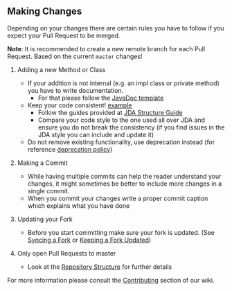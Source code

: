 
## Making Changes

Depending on your changes there are certain rules you have to follow if you expect
your Pull Request to be merged.

**Note**: It is recommended to create a new remote branch for each Pull Request. 
Based on the current `master` changes!

1. Adding a new Method or Class
    - If your addition is not internal (e.g. an impl class or private method) you have to write documentation.
        - For that please follow the [JavaDoc template](https://jda.wiki/contributing/structure-guide/#javadoc)
    - Keep your code consistent! [example](https://jda.wiki/contributing/contributing/#making-changes)
        - Follow the guides provided at [JDA Structure Guide](https://jda.wiki/contributing/structure-guide/)
        - Compare your code style to the one used all over JDA and ensure you
          do not break the consistency (if you find issues in the JDA style you can include and update it)
    - Do not remove existing functionality, use deprecation instead (for reference [deprecation policy](https://github.com/DV8FromTheWorld/JDA#deprecation-policy))

2. Making a Commit
    - While having multiple commits can help the reader understand your changes, it might sometimes be
      better to include more changes in a single commit.
    - When you commit your changes write a proper commit caption which explains what you have done

3. Updating your Fork
    - Before you start committing make sure your fork is updated.
      (See [Syncing a Fork](https://help.github.com/articles/syncing-a-fork/)
      or [Keeping a Fork Updated](https://robots.thoughtbot.com/keeping-a-github-fork-updated))
      
4. Only open Pull Requests to master
    - Look at the [Repository Structure](https://jda.wiki/contributing/repository-structure/) for further details
      
For more information please consult the [Contributing](https://jda.wiki/contributing/contributing/)
section of our wiki.
